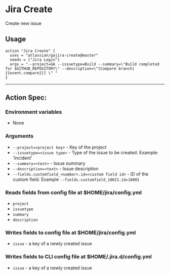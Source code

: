 # Jira Create
Create new issue

## Usage

```
action "Jira Create" {
  uses = "atlassian/gajira-create@master"
  needs = ["Jira Login"]
  args = "--project=GA --issuetype=Build --summary=\"Build completed for $GITHUB_REPOSITORY\" --description=\"[Compare branch|{{event.compare}}] \" "
}
```

----
## Action Spec:

### Environment variables
- None

### Arguments
- `--project=<project key>` - Key of the project
- `--issuetype=<issue type>` - Type of the issue to be created. Example: 'Incident'
- `--summary=<text>` - Issue summary
- `--description=<text>` - Issue description
- `--fields.customfield_<number>.id=<custom field id>` - ID of the custom field. Example `--fields.customfield_10021.id=10001`

### Reads fields from config file at $HOME/jira/config.yml
- `project`
- `issuetype`
- `summary`
- `description`

### Writes fields to config file at $HOME/jira/config.yml
- `issue` - a key of a newly created issue

### Writes fields to CLI config file at $HOME/.jira.d/config.yml
- `issue` - a key of a newly created issue